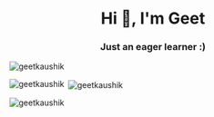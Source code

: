 <h1 align="center">Hi 👋, I'm Geet</h1>
<h3 align="center">Just an eager learner :)</h3>

<p align="left"> <img src="https://komarev.com/ghpvc/?username=geetkaushik&label=Profile%20views&color=0e75b6&style=flat" alt="geetkaushik" /> </p>

<p><img align="left" src="https://github-readme-stats.vercel.app/api/top-langs?username=geetkaushik&show_icons=true&locale=en&layout=compact" alt="geetkaushik" /></p>

<p>&nbsp;<img align="center" src="https://github-readme-stats.vercel.app/api?username=geetkaushik&show_icons=true&locale=en" alt="geetkaushik" /></p>

<p><img align="center" src="https://github-readme-streak-stats.herokuapp.com/?user=geetkaushik&" alt="geetkaushik" /></p>
